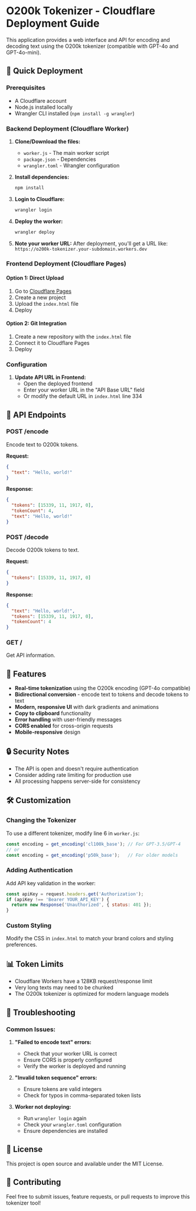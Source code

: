 # O200k Tokenizer - Cloudflare Deployment Guide

This application provides a web interface and API for encoding and decoding text using the O200k tokenizer (compatible with GPT-4o and GPT-4o-mini).

## 🚀 Quick Deployment

### Prerequisites
- A Cloudflare account
- Node.js installed locally
- Wrangler CLI installed (`npm install -g wrangler`)

### Backend Deployment (Cloudflare Worker)

1. **Clone/Download the files:**
   - `worker.js` - The main worker script
   - `package.json` - Dependencies
   - `wrangler.toml` - Wrangler configuration

2. **Install dependencies:**
   ```bash
   npm install
   ```

3. **Login to Cloudflare:**
   ```bash
   wrangler login
   ```

4. **Deploy the worker:**
   ```bash
   wrangler deploy
   ```

5. **Note your worker URL:**
   After deployment, you'll get a URL like: `https://o200k-tokenizer.your-subdomain.workers.dev`

### Frontend Deployment (Cloudflare Pages)

#### Option 1: Direct Upload
1. Go to [Cloudflare Pages](https://pages.cloudflare.com/)
2. Create a new project
3. Upload the `index.html` file
4. Deploy

#### Option 2: Git Integration
1. Create a new repository with the `index.html` file
2. Connect it to Cloudflare Pages
3. Deploy

### Configuration

1. **Update API URL in Frontend:**
   - Open the deployed frontend
   - Enter your worker URL in the "API Base URL" field
   - Or modify the default URL in `index.html` line 334

## 🔧 API Endpoints

### POST /encode
Encode text to O200k tokens.

**Request:**
```json
{
  "text": "Hello, world!"
}
```

**Response:**
```json
{
  "tokens": [15339, 11, 1917, 0],
  "tokenCount": 4,
  "text": "Hello, world!"
}
```

### POST /decode
Decode O200k tokens to text.

**Request:**
```json
{
  "tokens": [15339, 11, 1917, 0]
}
```

**Response:**
```json
{
  "text": "Hello, world!",
  "tokens": [15339, 11, 1917, 0],
  "tokenCount": 4
}
```

### GET /
Get API information.

## 🎯 Features

- **Real-time tokenization** using the O200k encoding (GPT-4o compatible)
- **Bidirectional conversion** - encode text to tokens and decode tokens to text
- **Modern, responsive UI** with dark gradients and animations
- **Copy to clipboard** functionality
- **Error handling** with user-friendly messages
- **CORS enabled** for cross-origin requests
- **Mobile-responsive** design

## 🔒 Security Notes

- The API is open and doesn't require authentication
- Consider adding rate limiting for production use
- All processing happens server-side for consistency

## 🛠️ Customization

### Changing the Tokenizer
To use a different tokenizer, modify line 6 in `worker.js`:
```javascript
const encoding = get_encoding('cl100k_base'); // For GPT-3.5/GPT-4
// or
const encoding = get_encoding('p50k_base');   // For older models
```

### Adding Authentication
Add API key validation in the worker:
```javascript
const apiKey = request.headers.get('Authorization');
if (apiKey !== 'Bearer YOUR_API_KEY') {
  return new Response('Unauthorized', { status: 401 });
}
```

### Custom Styling
Modify the CSS in `index.html` to match your brand colors and styling preferences.

## 📊 Token Limits

- Cloudflare Workers have a 128KB request/response limit
- Very long texts may need to be chunked
- The O200k tokenizer is optimized for modern language models

## 🐛 Troubleshooting

### Common Issues:

1. **"Failed to encode text" errors:**
   - Check that your worker URL is correct
   - Ensure CORS is properly configured
   - Verify the worker is deployed and running

2. **"Invalid token sequence" errors:**
   - Ensure tokens are valid integers
   - Check for typos in comma-separated token lists

3. **Worker not deploying:**
   - Run `wrangler login` again
   - Check your `wrangler.toml` configuration
   - Ensure dependencies are installed

## 📝 License

This project is open source and available under the MIT License.

## 🤝 Contributing

Feel free to submit issues, feature requests, or pull requests to improve this tokenizer tool!